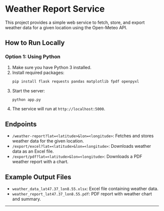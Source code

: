 # Weather Report Service

This project provides a simple web service to fetch, store, and export weather data for a given location using the Open-Meteo API.

## How to Run Locally

### Option 1: Using Python

1. Make sure you have Python 3 installed.
2. Install required packages:
   ```bash
   pip install flask requests pandas matplotlib fpdf openpyxl
   ```
3. Start the server:
   ```bash
   python app.py
   ```
4. The service will run at `http://localhost:5000`.

## Endpoints

- `/weather-report?lat=<latitude>&lon=<longitude>`: Fetches and stores weather data for the given location.
- `/export/excel?lat=<latitude>&lon=<longitude>`: Downloads weather data as an Excel file.
- `/export/pdf?lat=<latitude>&lon=<longitude>`: Downloads a PDF weather report with a chart.

## Example Output Files

- `weather_data_lat47.37_lon8.55.xlsx`: Excel file containing weather data.
- `weather_report_lat47.37_lon8.55.pdf`: PDF report with weather chart and summary.

---
